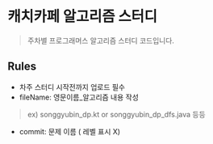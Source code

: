 # 캐치카페 알고리즘 스터디

> 주차별 프로그래머스 알고리즘 스터디 코드입니다.

## Rules
* 차주 스터디 시작전까지 업로드 필수
* fileName: 영문이름_알고리즘 내용 작성
> ex) songgyubin_dp.kt  or songgyubin_dp_dfs.java 등등
* commit: 문제 이름 ( 레벨 표시 X)
